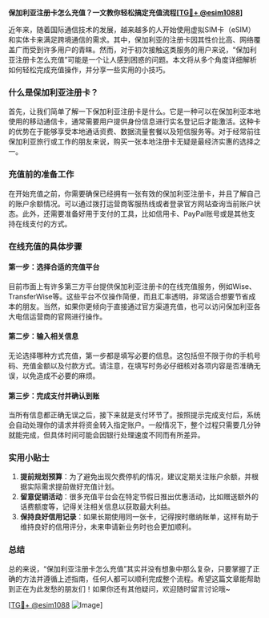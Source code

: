 **保加利亚注册卡怎么充值？一文教你轻松搞定充值流程[[TG💪+ @esim1088](https://t.me/s/esim1088)]**

近年来，随着国际通信技术的发展，越来越多的人开始使用虚拟SIM卡（eSIM）和实体卡来满足跨境通信的需求。其中，保加利亚的注册卡因其性价比高、网络覆盖广而受到许多用户的青睐。然而，对于初次接触这类服务的用户来说，“保加利亚注册卡怎么充值”可能是一个让人感到困惑的问题。本文将从多个角度详细解析如何轻松完成充值操作，并分享一些实用的小技巧。

### 什么是保加利亚注册卡？

首先，让我们简单了解一下保加利亚注册卡是什么。它是一种可以在保加利亚本地使用的移动通信卡，通常需要用户提供身份信息进行实名登记后才能激活。这种卡的优势在于能够享受本地通话资费、数据流量套餐以及短信服务等。对于经常前往保加利亚旅行或工作的朋友来说，购买一张本地注册卡无疑是最经济实惠的选择之一。

### 充值前的准备工作

在开始充值之前，你需要确保已经拥有一张有效的保加利亚注册卡，并且了解自己的账户余额情况。可以通过拨打运营商客服热线或者登录官方网站查询当前账户状态。此外，还需要准备好用于支付的工具，比如信用卡、PayPal账号或是其他支持在线支付的方式。

### 在线充值的具体步骤

#### 第一步：选择合适的充值平台
目前市面上有许多第三方平台提供保加利亚注册卡的在线充值服务，例如Wise、TransferWise等。这些平台不仅操作简便，而且汇率透明，非常适合想要节省成本的朋友。当然，如果你更倾向于直接通过官方渠道充值，也可以访问保加利亚各大电信运营商的官网进行操作。

#### 第二步：输入相关信息
无论选择哪种方式充值，第一步都是填写必要的信息。这包括但不限于你的手机号码、充值金额以及付款方式。请注意，在填写时务必仔细核对各项内容是否准确无误，以免造成不必要的麻烦。

#### 第三步：完成支付并确认到账
当所有信息都正确无误之后，接下来就是支付环节了。按照提示完成支付后，系统会自动处理你的请求并将资金转入指定账户。一般情况下，整个过程只需要几分钟就能完成，但具体时间可能会因银行处理速度不同而有所差异。

### 实用小贴士

1. **提前规划预算**：为了避免出现欠费停机的情况，建议定期关注账户余额，并根据实际需求提前做好充值计划。
2. **留意促销活动**：很多充值平台会在特定节假日推出优惠活动，比如赠送额外的话费额度等，记得关注相关信息以获取最大利益。
3. **保持良好信用记录**：如果长期使用同一张卡，记得按时缴纳账单，这样有助于维持良好的信用评分，未来申请新业务时也会更加顺利。

### 总结

总的来说，“保加利亚注册卡怎么充值”其实并没有想象中那么复杂，只要掌握了正确的方法并遵循上述指南，任何人都可以顺利完成整个流程。希望这篇文章能帮助到正在为此发愁的朋友们！如果你还有其他疑问，欢迎随时留言讨论哦~

[[TG💪+ @esim1088](https://t.me/s/esim1088) ![Image](https://i.postimg.cc/4NQfJmqS/Snipaste-2025-05-13-00-14-12.png)]